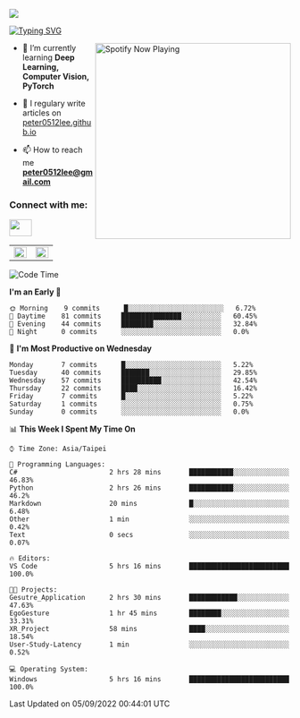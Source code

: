 ![](https://komarev.com/ghpvc/?username=peter0512lee&color=ff69b4)

[![Typing SVG](https://readme-typing-svg.herokuapp.com?color=F742BA&size=22&lines=Hi!+I'm+JYL)](https://git.io/typing-svg)

[<img src="https://spotify-now-playing.peter0512lee.vercel.app/api/spotify-playing" alt="Spotify Now Playing" width="350" align="right" />](https://open.spotify.com/user/21iyoswqgnkoe7peuesmqnhgy)

- 🌱 I’m currently learning **Deep Learning, Computer Vision, PyTorch**

- 📝 I regulary write articles on [peter0512lee.github.io](https://peter0512lee.github.io/)

- 📫 How to reach me **peter0512lee@gmail.com**

<h3 align="left">Connect with me:</h3>
<p align="left">
<a href="https://linkedin.com/in/jie-ying-li-b43a1416b" target="blank"><img align="center" src="https://raw.githubusercontent.com/rahuldkjain/github-profile-readme-generator/master/src/images/icons/Social/linked-in-alt.svg" height="30" width="40" /></a>
<!-- <a href="https://fb.com/peter0512lee" target="blank"><img align="center" src="https://raw.githubusercontent.com/rahuldkjain/github-profile-readme-generator/master/src/images/icons/Social/facebook.svg" alt="peter0512lee" height="30" width="40" /></a> -->
<!-- <a href="https://instagram.com/etiquette_ying" target="blank"><img align="center" src="https://raw.githubusercontent.com/rahuldkjain/github-profile-readme-generator/master/src/images/icons/Social/instagram.svg" alt="etiquette_ying" height="30" width="40" /></a> -->
<!-- <a href="https://medium.com/@peter0512lee" target="blank"><img align="center" src="https://raw.githubusercontent.com/rahuldkjain/github-profile-readme-generator/master/src/images/icons/Social/medium.svg" alt="@peter0512lee" height="30" width="40" /></a> -->
</p>

<table><tr><td valign="top" width="50%">

<img src="https://github-readme-stats.vercel.app/api?username=peter0512lee&hide_border=true&show_icons=true&locale=en" align="left" style="width: 100%" />

</td><td valign="top" width="50%">

<img src="https://github-readme-stats.vercel.app/api/top-langs?username=peter0512lee&hide_border=true&show_icons=true&locale=en&layout=compact" align="left" style="width: 100%" />

</td></tr></table>  

<!--START_SECTION:waka-->
![Code Time](http://img.shields.io/badge/Code%20Time-0%20secs-blue)

**I'm an Early 🐤** 

```text
🌞 Morning    9 commits      █░░░░░░░░░░░░░░░░░░░░░░░░   6.72% 
🌆 Daytime    81 commits     ███████████████░░░░░░░░░░   60.45% 
🌃 Evening    44 commits     ████████░░░░░░░░░░░░░░░░░   32.84% 
🌙 Night      0 commits      ░░░░░░░░░░░░░░░░░░░░░░░░░   0.0%

```
📅 **I'm Most Productive on Wednesday** 

```text
Monday       7 commits      █░░░░░░░░░░░░░░░░░░░░░░░░   5.22% 
Tuesday      40 commits     ███████░░░░░░░░░░░░░░░░░░   29.85% 
Wednesday    57 commits     ██████████░░░░░░░░░░░░░░░   42.54% 
Thursday     22 commits     ████░░░░░░░░░░░░░░░░░░░░░   16.42% 
Friday       7 commits      █░░░░░░░░░░░░░░░░░░░░░░░░   5.22% 
Saturday     1 commits      ░░░░░░░░░░░░░░░░░░░░░░░░░   0.75% 
Sunday       0 commits      ░░░░░░░░░░░░░░░░░░░░░░░░░   0.0%

```


📊 **This Week I Spent My Time On** 

```text
⌚︎ Time Zone: Asia/Taipei

💬 Programming Languages: 
C#                       2 hrs 28 mins       ███████████░░░░░░░░░░░░░░   46.83% 
Python                   2 hrs 26 mins       ███████████░░░░░░░░░░░░░░   46.2% 
Markdown                 20 mins             █░░░░░░░░░░░░░░░░░░░░░░░░   6.48% 
Other                    1 min               ░░░░░░░░░░░░░░░░░░░░░░░░░   0.42% 
Text                     0 secs              ░░░░░░░░░░░░░░░░░░░░░░░░░   0.07%

🔥 Editors: 
VS Code                  5 hrs 16 mins       █████████████████████████   100.0%

🐱‍💻 Projects: 
Gesutre_Application      2 hrs 30 mins       ████████████░░░░░░░░░░░░░   47.63% 
EgoGesture               1 hr 45 mins        ████████░░░░░░░░░░░░░░░░░   33.31% 
XR_Project               58 mins             ████░░░░░░░░░░░░░░░░░░░░░   18.54% 
User-Study-Latency       1 min               ░░░░░░░░░░░░░░░░░░░░░░░░░   0.52%

💻 Operating System: 
Windows                  5 hrs 16 mins       █████████████████████████   100.0%

```


 Last Updated on 05/09/2022 00:44:01 UTC
<!--END_SECTION:waka-->


<!--
**peter0512lee/peter0512lee** is a ✨ _special_ ✨ repository because its `README.md` (this file) appears on your GitHub profile.

